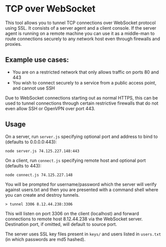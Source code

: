 # TCP over WebSocket

This tool allows you to tunnel TCP connections over WebSocket protocol using SSL. It consists of a server agent and
a client console. If the server agent is running on a remote machine you can use it as a middle-man to route connections
securely to any network host even through firewalls and proxies.

## Example use cases:

- You are on a restricted network that only allows traffic on ports 80 and 443
- You wish to connect securely to a service from a public access point, and cannot use SSH

Due to WebSocket connections starting out as normal HTTPS, this can be used to tunnel connections through certain
restrictive firewalls that do not even allow SSH or OpenVPN over port 443.

## Usage

On a server, run `server.js` specifying optional port and address to bind to (defaults to 0.0.0.0:443):

```
node server.js 74.125.227.148:443
```

On a client, run `connect.js` specifying remote host and optional port (defaults to 443):

```
node connect.js 74.125.227.148
```

You will be prompted for username/password which the server will verify against users.txt and then you are presented
with a command shell where you can create and destroy tunnels.

```
> tunnel 3306 8.12.44.238:3306
```

This will listen on port 3306 on the client (localhost) and forward connections to remote host 8.12.44.238 via the
WebSocket server. Destination port, if omitted, will default to source port.

The server uses SSL key files present in `keys/` and users listed in `users.txt` (in which passwords are md5 hashed).


